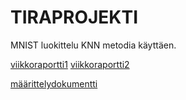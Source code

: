 # TIRAPROJEKTI

MNIST luokittelu KNN metodia käyttäen.

[viikkoraportti1](https://github.com/lxhelmer/tiralabra/blob/main/viikkoraportit/viikkoraportti1.md)
[viikkoraportti2](https://github.com/lxhelmer/tiralabra/blob/main/viikkoraportit/viikkoraportt2.md)


[määrittelydokumentti](https://github.com/lxhelmer/tiralabra/blob/main/docs/m%C3%A4%C3%A4rittelydokumentti.md)

